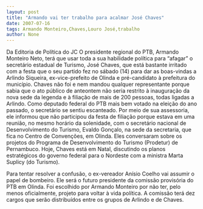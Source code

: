 ```yaml
---
layout: post
title: "Armando vai ter trabalho para acalmar José Chaves"
date: 2007-07-16
tags: Armando Monteiro,Chaves,Louro José,trabalho
author: None
---
```

Da Editoria de Pol&iacute;tica do JC
O presidente regional do PTB, Armando Monteiro Neto, ter&aacute; que usar toda a sua habilidade pol&iacute;tica para &ldquo;afagar&rdquo; o secret&aacute;rio estadual de Turismo, Jos&eacute; Chaves, que est&aacute; bastante irritado com a festa que o seu partido fez no s&aacute;bado (14) para dar as boas-vindas a Arlindo Siqueira, ex-vice-prefeito de Olinda e pr&eacute;-candidato &agrave; prefeitura do munic&iacute;pio. 
Chaves n&atilde;o foi e nem mandou qualquer representante porque sabia que o ato p&uacute;blico de anteontem n&atilde;o seria restrito &agrave; inaugura&ccedil;&atilde;o da nova sede da legenda e &agrave; filia&ccedil;&atilde;o de mais de 200 pessoas, todas ligadas a Arlindo. Como deputado federal do PTB mais bem votado na elei&ccedil;&atilde;o do ano passado, o secret&aacute;rio se sentiu escanteado. 
Por meio de sua assessoria, ele informou que n&atilde;o participou da festa de filia&ccedil;&atilde;o porque estava em uma reuni&atilde;o, no mesmo hor&aacute;rio da solenidade, com o secret&aacute;rio nacional de Desenvolvimento do Turismo, Evaldo Gon&ccedil;alo, na sede da secretaria, que fica no Centro de Conven&ccedil;&otilde;es, em Olinda. 
Eles conversaram sobre os projetos do Programa de Desenvolvimento do Turismo (Prodetur) de Pernambuco. Hoje, Chaves est&aacute; em Natal, discutindo os planos estrat&eacute;gicos do governo federal para o Nordeste com a ministra Marta Suplicy (do Turismo). 

Para tentar resolver a confus&atilde;o, o ex-vereador An&iacute;sio Coelho vai assumir o papel de bombeiro. Ele ser&aacute; o futuro presidente da comiss&atilde;o provis&oacute;ria do PTB em Olinda. 
Foi escolhido por Armando Monteiro por n&atilde;o ter, pelo menos oficialmente, projeto para voltar &agrave; vida pol&iacute;tica. A comiss&atilde;o ter&aacute; dez cargos que ser&atilde;o distribu&iacute;dos entre os grupos de Arlindo e de Chaves. 
